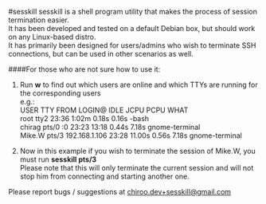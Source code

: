 #sesskill
sesskill is a shell program utility that makes the process of session termination easier.  
It has been developed and tested on a default Debian box, but should work on any Linux-based distro.  
It has primarily been designed for users/admins who wish to terminate SSH connections, but can be used in other scenarios as well.  
  

####For those who are not sure how to use it:
1. Run **w** to find out which users are online and which TTYs are running for the corresponding users  
e.g.:  
USER     TTY      FROM             LOGIN@   IDLE   JCPU   PCPU WHAT  
root     tty2                      23:36    1:02m  0.18s  0.16s -bash  
chirag   pts/0    :0               23:23   13:18   0.44s  7.18s gnome-terminal  
Mike.W   pts/3    192.168.1.106    23:28   11.00s  0.56s  7.18s gnome-terminal  

2. Now in this example if you wish to terminate the session of Mike.W, you must run **sesskill pts/3**  
Please note that this will only terminate the current session and will not stop him from connecting and starting another one.  
  
Please report bugs / suggestions at chiroo.dev+sesskill@gmail.com